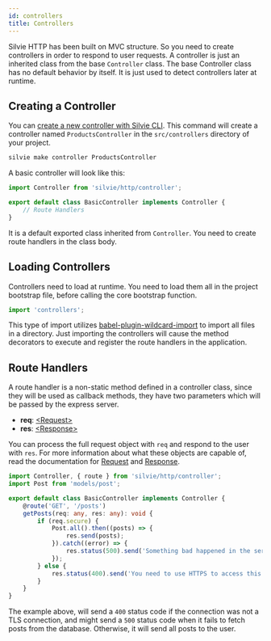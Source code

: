 ```yaml
---
id: controllers
title: Controllers
---
```


Silvie HTTP has been built on MVC structure. So you need to create controllers in order to respond to user requests. 
A controller is just an inherited class from the base `Controller` class. The base Controller class has no default 
behavior by itself. It is just used to detect controllers later at runtime.

## Creating a Controller
You can [create a new controller with Silvie CLI](cli.md#make). This command will create a controller named 
`ProductsController` in the `src/controllers` directory of your project.

```bash
silvie make controller ProductsController
```

A basic controller will look like this:

```typescript
import Controller from 'silvie/http/controller';

export default class BasicController implements Controller {
    // Route Handlers
}
```

It is a default exported class inherited from `Controller`. You need to create route handlers in the class body.

## Loading Controllers
Controllers need to load at runtime. You need to load them all in the project bootstrap file, before calling the core
bootstrap function. 

```typescript
import 'controllers';
```

This type of import utilizes [babel-plugin-wildcard-import](https://www.npmjs.com/package/babel-plugin-wildcard-import) 
to import all files in a directory. Just importing the controllers will cause the method decorators to execute and 
register the route handlers in the application.

## Route Handlers
A route handler is a non-static method defined in a controller class, since they will be used as callback methods, 
they have two parameters which will be passed by the express server.
- **req**: [<Request\>](https://expressjs.com/en/5x/api.html#req)
- **res**: [<Response\>](https://expressjs.com/en/5x/api.html#res)

You can process the full request object with `req` and respond to the user with `res`. For more information about what
these objects are capable of, read the documentation for [Request](https://expressjs.com/en/5x/api.html#req) and 
[Response](https://expressjs.com/en/5x/api.html#res).

```typescript
import Controller, { route } from 'silvie/http/controller';
import Post from 'models/post';

export default class BasicController implements Controller {
    @route('GET', '/posts')
    getPosts(req: any, res: any): void {
        if (req.secure) {
            Post.all().then((posts) => {
                res.send(posts);
            }).catch((error) => {
                res.status(500).send('Something bad happened in the server.');
            });
        } else {
            res.status(400).send('You need to use HTTPS to access this content.');
        }
    }
}
```

The example above, will send a `400` status code if the connection was not a TLS connection, and might send a `500` 
status code when it fails to fetch posts from the database. Otherwise, it will send all posts to the user.

